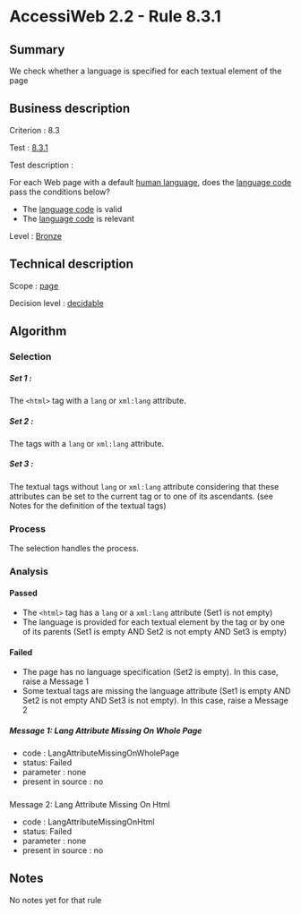 # AccessiWeb 2.2 - Rule 8.3.1

## Summary

We check whether a language is specified for each textual element of the page

## Business description

Criterion : 8.3

Test : [8.3.1](http://www.accessiweb.org/index.php/accessiweb-22-english-version.html#test-8-3-1)

Test description :

For each Web page with a default [human language](http://www.accessiweb.org/index.php/glossary-76.html#mLangueDefaut), does the [language code](http://www.accessiweb.org/index.php/glossary-76.html#mCodeLangue) pass the conditions below?

-   The [language code](http://www.accessiweb.org/index.php/glossary-76.html#mCodeLangue) is valid
-   The [language code](http://www.accessiweb.org/index.php/glossary-76.html#mCodeLangue) is relevant

Level : [Bronze](/en/category/rules-design/accessiweb-11/level/bronze)

## Technical description

Scope : [page](/en/category/rules-design/accessiweb-11/scope/page)

Decision level :
[decidable](/en/category/rules-design/accessiweb-11/decision-level/decidable)

## Algorithm

### Selection

##### Set 1 :

The `<html>` tag with a `lang` or `xml:lang` attribute.

##### Set 2 :

The tags with a `lang` or `xml:lang` attribute.

##### Set 3 :

The textual tags without `lang` or `xml:lang` attribute considering that these attributes can be set to the current tag or to one of its ascendants. (see Notes for the definition of the textual tags)

### Process

The selection handles the process.

### Analysis

#### Passed

-   The `<html>` tag has a `lang` or a `xml:lang` attribute (Set1 is not empty)
-   The language is provided for each textual element by the tag or by one of its parents (Set1 is empty AND Set2 is not empty AND Set3 is empty)

#### Failed

-   The page has no language specification (Set2 is empty). In this case, raise a Message 1
-   Some textual tags are missing the language attribute (Set1 is empty AND Set2 is not empty AND Set3 is not empty). In this case, raise a Message 2

##### Message 1: Lang Attribute Missing On Whole Page

-   code : LangAttributeMissingOnWholePage
-   status: Failed
-   parameter : none
-   present in source : no

##### 

Message 2: Lang Attribute Missing On Html

-   code : LangAttributeMissingOnHtml
-   status: Failed
-   parameter : none
-   present in source : no

## Notes

No notes yet for that rule
